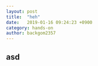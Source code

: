 ```yaml
---
layout: post
title:  "heh"
date:   2019-01-16 09:24:23 +0900
category: hands-on
author: backgom2357
---
```

## asd
